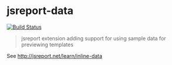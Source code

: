 # jsreport-data
[![Build Status](https://travis-ci.org/jsreport/jsreport-data.png?branch=master)](https://travis-ci.org/jsreport/jsreport-data)

> jsreport extension adding support for using sample data for previewing templates

See http://jsreport.net/learn/inline-data
